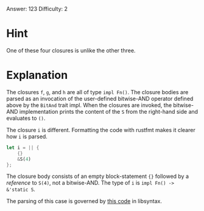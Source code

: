Answer: 123
Difficulty: 2

# Hint

One of these four closures is unlike the other three.

# Explanation

The closures `f`, `g`, and `h` are all of type `impl Fn()`. The closure bodies
are parsed as an invocation of the user-defined bitwise-AND operator defined
above by the `BitAnd` trait impl. When the closures are invoked, the bitwise-AND
implementation prints the content of the `S` from the right-hand side and
evaluates to `()`.

The closure `i` is different. Formatting the code with rustfmt makes it clearer
how `i` is parsed.

```rust
let i = || {
    {}
    &S(4)
};
```

The closure body consists of an empty block-statement `{}` followed by a
*reference* to `S(4)`, not a bitwise-AND. The type of `i` is `impl Fn() ->
&'static S`.

The parsing of this case is governed by [this code][classify] in libsyntax.

[classify]: https://github.com/rust-lang/rust/blob/1.30.1/src/libsyntax/parse/classify.rs#L17-L37
